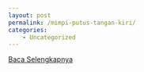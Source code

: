 ```yaml
---
layout: post
permalink: /mimpi-putus-tangan-kiri/
categories:
    - Uncategorized
---
```


[Baca Selengkapnya](/07)